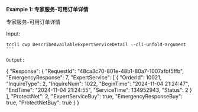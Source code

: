 **Example 1: 专家服务-可用订单详情**

专家服务-可用订单详情

Input: 

```
tccli cwp DescribeAvailableExpertServiceDetail --cli-unfold-argument ```

Output: 
```
{
    "Response": {
        "RequestId": "48ca3c70-801e-48b1-80a7-1007afbf5ffb",
        "EmergencyResponse": 7,
        "ExpertService": [
            {
                "OrderId": 10021,
                "InquireType": 2,
                "InquireNum": 1022,
                "BeginTime": "2024-11-04 21:24:47",
                "EndTime": "2024-11-04 21:24:55",
                "ServiceTime": 134952943,
                "Status": 2
            }
        ],
        "ProtectNet": 2,
        "ExpertServiceBuy": true,
        "EmergencyResponseBuy": true,
        "ProtectNetBuy": true
    }
}
```

